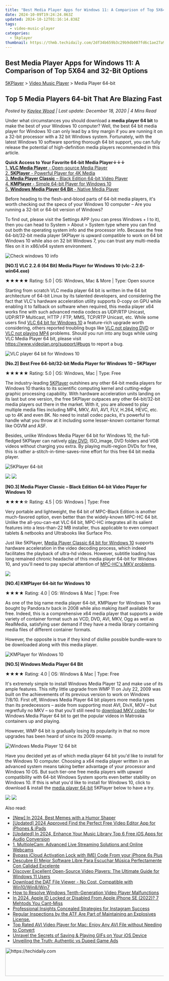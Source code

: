 ```yaml
---
title: "Best Media Player Apps for Windows 11: A Comparison of Top 5X64 and 32-Bit Options"
date: 2024-10-09T19:24:24.063Z
updated: 2024-10-12T01:16:14.838Z
tags:
  - video-music-player
categories:
  - 5kplayer
thumbnail: https://thmb.techidaily.com/2df34b659b3c29b9db007fd6c1ae27a91d6916d58493c3cf7366c1e2985a1403.jpg
---
```


## Best Media Player Apps for Windows 11: A Comparison of Top 5X64 and 32-Bit Options

[5KPlayer](https://tools.techidaily.com/5kplayer/products/) \> [Video Music Player](https://tools.techidaily.com/5kplayer/video-music-player/) \> Media Player 64-bit

## Top 5 Media Players 64-bit That Are Blazing Fast

 _Posted by [Kaylee Wood](https://www.quora.com/profile/Amanda-Hu-21) | Last update: December 18, 2020 | 4 Mins Read_

Under what circumstances you should download a **media player 64 bit** to make the best of your Windows 10 computer? Well, the best 64 bit media player for Windows 10 can only lead by a tiny margin if you are running it on a 32-bit processor with a 32 bit Windows system. Fortunately, with the latest Windows 10 software sporting thorough 64 bit support, you can fully release the potential of high-definition media players recommended in this article.

**Quick Access to Your Favorite 64-bit Media Player↓↓↓**  
[1\. **VLC Media Player** \- Open-source Media Player](https://tools.techidaily.com/5kplayer/video-music-player/)  
[2\. **5KPlayer** \- Powerful Player for 4K Media](https://tools.techidaily.com/5kplayer/video-music-player/)  
[3\. **Media Player Classic** – Black Edition 64-bit Video Player](https://tools.techidaily.com/5kplayer/video-music-player/)  
[4\. **KMPlayer** \- Simple 64-bit Player for Windows 10](https://tools.techidaily.com/5kplayer/video-music-player/)  
[5\. **Windows Media Player 64 Bit** \- Native Media Player](https://tools.techidaily.com/5kplayer/video-music-player/)

Before heading to the flesh-and-blood parts of 64-bit media players, it's worth checking out the specs of your Windows 10 computer – Are you running a 32-bit or 64-bit version of Windows? 

To find out, please visit the Settings APP (you can press Windows + I to it), then you can head to System > About > System type where you can find out both the operating system info and the processor info. Because the free 64-bit/32-bit media player 5KPlayer is upward compatible to work on 64 bit Windows 10 while also on 32 bit Windows 7, you can trust any multi-media files on it in x86/x64 system environment. 

![Check windows 10 info](https://www.5kplayer.com/video-music-player/img/check-windows-10-info.jpg)

**\[NO.1\] VLC 2.2.6 (64 Bit) Media Player for Windows 10 (vlc-2.2.6-win64.exe)**

★★★★★ Rating: 5.0 | OS: Windows, Mac & More | Type: Open source 

Starting from scratch VLC media player 64 bit is written in the 64 bit architecture of 64-bit Linux by its talented developers, and considering the fact that VLC's hardware acceleration utility supports 0-copy on GPU while enabling it to fallback on software when required, this media player x64 works fine with such advanced media codecs as UDP/RTP Unicast, UDP/RTP Multicast, HTTP / FTP, MMS, TCP/RTP Unicast, etc. While some users find [VLC 64 bit for Windows 10](https://tools.techidaily.com/5kplayer/video-music-player/) a feature-rich upgrade worth considering, others reported troubling bugs like [VLC not playing DVD](https://tools.techidaily.com/5kplayer/video-music-player/) or [VLC not playing MP4](https://tools.techidaily.com/5kplayer/video-music-player/) problems. Should you run into any bugs while using VLC Media Player 64 bit, please visit https://www.videolan.org/support/#bugs to report a bug.

![VLC player 64 bit for Windows 10](https://www.5kplayer.com/video-music-player/img/vlc-windows-10-screenshot.jpg) 

**\[No.2\] Best Free 64-bit/32-bit Media Player for Windows 10 – 5KPlayer** 

★★★★★ Rating: 5.0 | OS: Windows, Mac | Type: Free 

The industry-leading [5KPlayer](https://tools.techidaily.com/5kplayer/products/) outshines any other 64-bit media players for Windows 10 thanks to its scientific computing kernel and cutting-edge graphic processing capability. With hardware acceleration units landing on its last but one version, the free 5KPlayer outpaces any other 64-bit/32-bit media players out there in the market. With it, you are allowed to play multiple media files including MP4, MKV, AVI, AV1, FLV, H.264, HEVC, etc. up to 4K and even 8K. No need to install codec packs, it's powerful to handle what you throw at it including some lesser-known container format like OGVM and ASF.

Besides, unlike Windows Media Player 64 bit for Windows 10, the full-fledged 5KPlayer can natively [play DVD](https://tools.techidaily.com/5kplayer/video-music-player/), ISO\_image, DVD folders and VOB videos without charging you extra. By playing multi-region DVDs for free, this is rather a-stitch-in-time-saves-nine effort for this free 64 bit media player.

![5KPlayer 64-bit](https://www.5kplayer.com/video-music-player/img/play-dvd.png) 

[![](https://www.5kplayer.com/video-music-player/img/5kp-64bit-download-button.png)](https://tools.techidaily.com/5kplayer/products/) [![](https://www.5kplayer.com/video-music-player/img/5kp-32bit-download-button.png)](https://tools.techidaily.com/5kplayer/products/) 

**\[NO.3\] Media Player Classic – Black Edition 64-bit Video Player for Windows 10**

★★★★☆ Rating: 4.5 | OS: Windows | Type: Free 

Very portable and lightweight, the 64 bit of MPC-Black Edition is another much-favored option, even better than the widely-known MPC-HC 64 bit. Unlike the all-you-can-eat VLC 64 bit, MPC-HC integrates all its salient features into a less-than-22 MB installer, thus applicable to even compact tablets & netbooks and Ultrabooks like Surface Pro.

Just like 5KPlayer, [Media Player Classic 64 bit for Windows 10](https://tools.techidaily.com/5kplayer/video-music-player/) supports hardware acceleration in the video decoding process, which indeed facilitates the playback of ultra-hd videos. However, subtitle loading has long remained chronic headache of this media player 64-bit for Windows 10, and you'll need to pay special attention of [MPC-HC's MKV problems](https://tools.techidaily.com/5kplayer/video-music-player/).

![](https://www.5kplayer.com/video-music-player/img/mpc-be.jpg) 

**\[NO.4\] KMPlayer 64-bit for Windows 10** 

★★★★ Rating: 4.0 | OS: Windows & Mac | Type: Free 

As one of the big name media player 64-bit, KMPlayer for Windows 10 was bought by Pandora.tv back in 2008 while also making itself available for free. Indeed, this is a comprehensive x64 media player that supports a wide variety of container format such as VCD, DVD, AVI, MKV, Ogg as well as RealMedia, satisfying user demand if they have a media library containing media files of different container formats. 

However, the opposite is true if they kind of dislike possible bundle-ware to be downloaded along with this media player.

![KMPlayer for Windows 10](https://www.5kplayer.com/video-music-player/img/kmplayer-tablet.jpg) 

**\[NO.5\] Windows Media Player 64 Bit**

 ★★★★ Rating: 4.0 | OS: Windows & Mac | Type: Free 

It's extremely simple to install Windows Media Player 12 and make use of its ample features. This nifty little upgrade from WMP 11 on July 22, 2009 was built on the achievements of its previous version to work on Windows 7/8/10\. First off, Windows Media Player 64 bit players more media types than its predecessors – aside from supporting most AVI, DivX, MOV – but regretfully no MKV – so that you'll still need to [download MKV codec](https://tools.techidaily.com/5kplayer/video-music-player/) for Windows Media Player 64 bit to get the popular videos in Matroska containers up and playing.

However, WMP 64 bit is gradually losing its popularity in that no more upgrades has been heard of since its 2009 revamp. 

![Windows Media Player 12 64 bit](https://www.5kplayer.com/video-music-player/img/wmp-mp4-player.jpg) 

Have you decided yet as of which media player 64 bit you'd like to install for the Windows 10 computer. Choosing a x64 media player written in an advanced system means taking better advantage of your processor and Windows 10 OS. But such tier-one free media players with upward compatibility with 64-bit Windows System sports even better stability on Windows 10\. If this is what you'd like to install for Windows 10, click to download & install the [media player 64-bit](https://tools.techidaily.com/5kplayer/video-music-player/) 5KPlayer below to have a try.

[![](https://www.5kplayer.com/video-music-player/img/5kp-64bit-download-button.png)](https://tools.techidaily.com/5kplayer/products/) [![](https://www.5kplayer.com/video-music-player/img/5kp-32bit-download-button.png)](https://tools.techidaily.com/5kplayer/products/)

<ins class="adsbygoogle"
     style="display:block"
     data-ad-format="autorelaxed"
     data-ad-client="ca-pub-7571918770474297"
     data-ad-slot="1223367746"></ins>

<ins class="adsbygoogle"
     style="display:block"
     data-ad-client="ca-pub-7571918770474297"
     data-ad-slot="8358498916"
     data-ad-format="auto"
     data-full-width-responsive="true"></ins>

<span class="atpl-alsoreadstyle">Also read:</span>
<div><ul>
<li><a href="https://fox-friendly.techidaily.com/new-in-2024-best-memes-with-a-humor-shaper/"><u>[New] In 2024, Best Memes with a Humor Shaper</u></a></li>
<li><a href="https://youtube-webster.techidaily.com/ed-2024-approved-find-the-perfect-free-video-editor-app-for-iphones-and-ipads/"><u>[Updated] 2024 Approved Find the Perfect Free Video Editor App for iPhones & iPads</u></a></li>
<li><a href="https://youtube-webster.techidaily.com/ed-in-2024-enhance-your-music-library-top-6-free-ios-apps-for-audio-conversion/"><u>[Updated] In 2024, Enhance Your Music Library Top 6 Free iOS Apps for Audio Conversion</u></a></li>
<li><a href="https://techtrends.techidaily.com/1-multiplecam-advanced-live-streaming-solutions-and-online-webcams/"><u>1. MultipleCam: Advanced Live Streaming Solutions and Online Webcams</u></a></li>
<li><a href="https://activate-lock.techidaily.com/bypass-icloud-activation-lock-with-imei-code-from-your-iphone-6s-plus-by-drfone-ios/"><u>Bypass iCloud Activation Lock with IMEI Code From your iPhone 6s Plus</u></a></li>
<li><a href="https://video-ai-editor.techidaily.com/descubre-el-mejor-software-libre-para-escuchar-musica-perfectamente-con-calidad-excelente/"><u>Descubre El Mejor Software Libre Para Escuchar Música Perfectamente Con Calidad Excelente</u></a></li>
<li><a href="https://video-ai-editor.techidaily.com/discover-excellent-open-source-video-players-the-ultimate-guide-for-windows-11-users/"><u>Discover Excellent Open-Source Video Players: The Ultimate Guide for Windows 11 Users</u></a></li>
<li><a href="https://video-ai-editor.techidaily.com/download-the-dat-file-viewer-no-cost-compatible-with-win10win8win7/"><u>Download the DAT File Viewer - No Cost, Compatible with Win10/Win8/Win7</u></a></li>
<li><a href="https://video-ai-editor.techidaily.com/how-to-resolve-windows-tenth-generation-video-player-malfunctions/"><u>How to Resolve Windows Tenth-Generation Video Player Malfunctions</u></a></li>
<li><a href="https://apple-account.techidaily.com/in-2024-apple-id-locked-or-disabled-from-apple-iphone-se-2022-7-mehtods-you-cant-miss-by-drfone-ios/"><u>In 2024, Apple ID Locked or Disabled From Apple iPhone SE (2022)? 7 Mehtods You Cant-Miss</u></a></li>
<li><a href="https://instagram-videos.techidaily.com/professional-insights-concealed-strategies-for-instagram-success/"><u>Professional Insights Concealed Strategies for Instagram Success</u></a></li>
<li><a href="https://video-ai-editor.techidaily.com/regular-inspections-by-the-atf-are-part-of-maintaining-an-explosives-license/"><u>Regular Inspections by the ATF Are Part of Maintaining an Explosives License.</u></a></li>
<li><a href="https://video-ai-editor.techidaily.com/top-rated-avi-video-player-for-mac-enjoy-any-avi-file-without-needing-to-convert/"><u>Top Rated AVI Video Player for Mac: Enjoy Any AVI File without Needing to Convert</u></a></li>
<li><a href="https://extra-information.techidaily.com/unravel-the-secrets-of-saving-and-playing-gifs-on-your-ios-device/"><u>Unravel the Secrets of Saving & Playing GIFs on Your iOS Device</u></a></li>
<li><a href="https://games-able.techidaily.com/unveiling-the-truth-authentic-vs-duped-game-ads/"><u>Unveiling the Truth: Authentic vs Duped Game Ads</u></a></li>
</ul></div>

<!-- affiliate ads begin -->
<a href="https://wigfever.sjv.io/c/5597632/2014859/22899" target="_top" id="2014859">
  <img src="//a.impactradius-go.com/display-ad/22899-2014859" border="0" alt="https://techidaily.com" width="728" height="90"/>
</a>
<img height="0" width="0" src="https://wigfever.sjv.io/i/5597632/2014859/22899" style="position:absolute;visibility:hidden;" border="0" />
<!-- affiliate ads end -->


